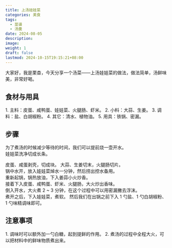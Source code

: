 ```yaml
---
title: 上汤娃娃菜
categories: 美食
tags:
  - 菜谱
  - 汤羹
date: 2024-08-05
description: 
image: 
weight: 1
draft: false
lastmod: 2024-10-15T19:15:21+08:00
---
```

大家好，我是栗杳，今天分享一个汤菜——上汤娃娃菜的做法，做法简单，汤鲜味美，非常好喝。

## 食材与用具

1. 主料：皮蛋、咸鸭蛋、娃娃菜、火腿肠、虾米。
2. 小料：大蒜、生姜。
3. 调料：盐、白胡椒粉。
4. 其它：清水、植物油。
5. 用具：铁锅、密漏。

## 步骤

为了煮汤的时候减少等待的时间，我们可以提前烧一壶开水。  
娃娃菜洗净切成长条。

皮蛋、咸蛋剥壳，切成块。
大蒜、生姜切末，火腿肠切片。  
锅中水开，放入娃娃菜焯水一分钟，然后捞出控水备用。  
重新起锅，锅热放油，下入姜蒜小火炒香。  
接着下入皮蛋、咸鸭蛋、虾米、火腿肠，大火炒出香味。  
倒入开水，大火煮 2 ~ 3 分钟，在这个过程中可以用密漏撇去浮沫。  
煮开之后，下入娃娃菜，煮软。
然后我们在出锅之前下入 1 勺盐、1 勺白胡椒粉、1 勺味精调味即可。

## 注意事项

1. 调味时可以额外加一勺白糖，起到提鲜的作用。
2. 煮汤的过程中全程大火，可以把材料中的鲜味物质煮出来。